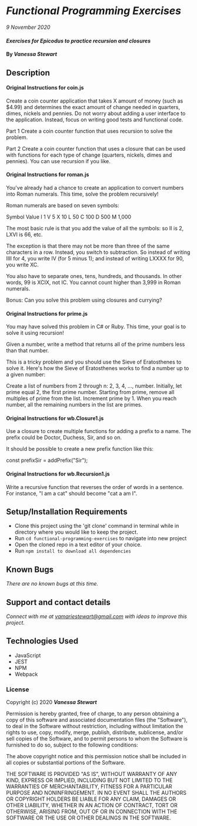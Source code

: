 # _Functional Programming Exercises_

_9 November 2020_

#### _Exercises for Epicodus to practice recursion and closures_

#### By _**Vanessa Stewart**_

## Description

#### Original Instructions for coin.js
Create a coin counter application that takes X amount of money (such as $4.99) and determines the exact amount of change needed in quarters, dimes, nickels and pennies. Do not worry about adding a user interface to the application. Instead, focus on writing good tests and functional code.

Part 1
Create a coin counter function that uses recursion to solve the problem.

Part 2
Create a coin counter function that uses a closure that can be used with functions for each type of change (quarters, nickels, dimes and pennies). You can use recursion if you like.

#### Original Instructions for roman.js
You've already had a chance to create an application to convert numbers into Roman numerals. This time, solve the problem recursively!

Roman numerals are based on seven symbols:

Symbol  Value
I       1
V       5
X       10
L       50
C       100
D       500
M       1,000

The most basic rule is that you add the value of all the symbols: so II is 2, LXVI is 66, etc.

The exception is that there may not be more than three of the same characters in a row. Instead, you switch to subtraction. So instead of writing IIII for 4, you write IV (for 5 minus 1); and instead of writing LXXXX for 90, you write XC.

You also have to separate ones, tens, hundreds, and thousands. In other words, 99 is XCIX, not IC. You cannot count higher than 3,999 in Roman numerals.

Bonus: Can you solve this problem using closures and currying?

#### Original Instructions for prime.js
You may have solved this problem in C# or Ruby. This time, your goal is to solve it using recursion!

Given a number, write a method that returns all of the prime numbers less than that number.

This is a tricky problem and you should use the Sieve of Eratosthenes to solve it. Here's how the Sieve of Eratosthenes works to find a number up to a given number:

Create a list of numbers from 2 through n: 2, 3, 4, ..., number.
Initially, let prime equal 2, the first prime number.
Starting from prime, remove all multiples of prime from the list.
Increment prime by 1.
When you reach number, all the remaining numbers in the list are primes.

#### Original Instructions for wb.Closure1.js
Use a closure to create multiple functions for adding a prefix to a name. The prefix could be Doctor, Duchess, Sir, and so on.

It should be possible to create a new prefix function like this:

const prefixSir = addPrefix("Sir");

#### Original Instructions for wb.Recursion1.js
Write a recursive function that reverses the order of words in a sentence. For instance, "I am a cat" should become "cat a am I".

## Setup/Installation Requirements

* Clone this project using the 'git clone' command in terminal while in directory where you would like to keep the project.
* Run `cd functional-programming-exercises`  to navigate into new project
* Open the cloned repo in a text editor of your choice.
* Run `npm install to download all dependencies`

## Known Bugs

_There are no known bugs at this time._

## Support and contact details

_Connect with me at vamariestewart@gmail.com with ideas to improve this project._

## Technologies Used

* JavaScript
* JEST
* NPM
* Webpack

### License

Copyright (c) 2020 **_Vanessa Stewart_**

Permission is hereby granted, free of charge, to any person obtaining a copy of this software and associated documentation files (the "Software"), to deal in the Software without restriction, including without limitation the rights to use, copy, modify, merge, publish, distribute, sublicense, and/or sell copies of the Software, and to permit persons to whom the Software is furnished to do so, subject to the following conditions:

The above copyright notice and this permission notice shall be included in all copies or substantial portions of the Software.

THE SOFTWARE IS PROVIDED "AS IS", WITHOUT WARRANTY OF ANY KIND, EXPRESS OR IMPLIED, INCLUDING BUT NOT LIMITED TO THE WARRANTIES OF MERCHANTABILITY, FITNESS FOR A PARTICULAR PURPOSE AND NONINFRINGEMENT. IN NO EVENT SHALL THE AUTHORS OR COPYRIGHT HOLDERS BE LIABLE FOR ANY CLAIM, DAMAGES OR OTHER LIABILITY, WHETHER IN AN ACTION OF CONTRACT, TORT OR OTHERWISE, ARISING FROM, OUT OF OR IN CONNECTION WITH THE SOFTWARE OR THE USE OR OTHER DEALINGS IN THE SOFTWARE.
